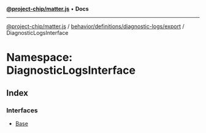 [**@project-chip/matter.js**](../../../../../../README.md) • **Docs**

***

[@project-chip/matter.js](../../../../../../modules.md) / [behavior/definitions/diagnostic-logs/export](../../README.md) / DiagnosticLogsInterface

# Namespace: DiagnosticLogsInterface

## Index

### Interfaces

- [Base](interfaces/Base.md)
